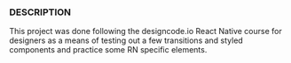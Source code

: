 ### DESCRIPTION

This project was done following the designcode.io React Native course for designers as a means of testing out a few transitions and styled components and practice some RN specific elements.

